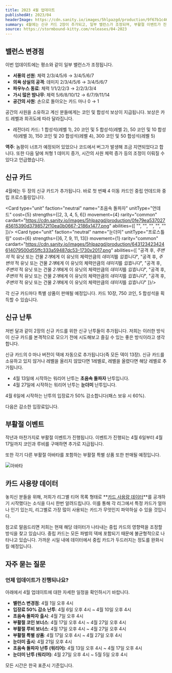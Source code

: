 ```yaml
---
title: 2023 4월 업데이트
publishedAt: 2023/04
headerImage: https://cdn.sanity.io/images/5hlpazgd/production/9f67b1c463e79201e5d8cb82319713cb9af59637-1920x622.png
summary: 4월에는 신규 카드 2장이 추가되고, 일부 밸런스가 조정되며, 부활절 이벤트가 진행됩니다!
source: https://stormbound-kitty.com/releases/04-2023
---
```


<script>
    import Old from "$components/Old.svelte";
    import ImageBlock from "$components/ImageBlock.svelte";
    import FlexibleList from "$components/FlexibleList.svelte";
    import Icon from "$components/Icon.svelte";
    import Card from "$components/Card.svelte";
    import CardLink from "$components/CardLink.svelte";
    import Comment from "$components/Comment.svelte";
    import DiscountedBrawl from "$components/DiscountedBrawl.md";
</script>

## 밸런스 변경점
이번 업데이트에는 평소와 같이 일부 밸런스가 조정됩니다.

  - **<CardLink>서풍의 선원</CardLink>**: 체력 <Old>2/3/4/5/6</Old> → 3/4/5/6/7
  - **<CardLink>의욕 상실의 공격</CardLink>**: 데미지 <Old>2/3/4/5/6</Old> → 3/4/5/6/7
  - **<CardLink>파우누스 동료</CardLink>**: 체력 <Old>1/1/2/2/3</Old> → 2/2/3/3/4
  - **<CardLink>가시 많은 밤나무</CardLink>**: 체력 <Old>5/6/8/10/12</Old> → 6/7/9/11/14
  - **<CardLink>공간의 사원</CardLink>**: 손으로 돌아오는 카드 마나 <Old>0</Old> → 1

<Comment>

공간의 사원을 소유하고 계신 분들에게는 코인 및 합성석 보상이 지급됩니다. 보상은 카드 레벨과 희귀도에 따라 달라집니다.

  - <Icon type="legendary" /> 레전더리 카드: <Icon type="stone" /> 1 합성석(레벨 1), <Icon type="coin" /> 20 코인 및 <Icon type="stone" /> 5 합성석(레벨 2), <Icon type="coin" /> 50 코인 및 <Icon type="stone" /> 10 합성석(레벨 3), <Icon type="coin" /> 150 코인 및 <Icon type="stone" /> 20 합성석(레벨 4), <Icon type="coin" /> 300 코인 및 <Icon type="stone" /> 50 합성석(레벨 5)

</Comment>
<Comment>

**역주**: 놈팡이 너프가 예정되어 있었으나 코드에서 버그가 발생해 조금 지연되었다고 합니다. 또한 다음 달에 처형 1 데미지 증가, 시간의 사원 체력 증가 등의 조정이 이뤄질 수 있다고 언급했습니다.

</Comment>

## 신규 카드
4월에는 두 장의 신규 카드가 추가됩니다. 바로 첫 번째 4 이동 카드인 중립 언데드와 중립 프로스틀링입니다.

<Card type="unit" faction="neutral" name="초음속 돌파자" unitType="언데드" cost={5} strengths={[2, 3, 4, 5, 6]} movement={4} rarity="common" cardart="https://cdn.sanity.io/images/5hlpazgd/production/0fe79ea53702745615390d3798572f10ea0b0667-2186x1477.png" abilities={[
    "",
    "",
    "",
    "",
    ""
]}/>
<Card type="unit" faction="neutral" name="눈더미" unitType="프로스틀링" cost={6} strengths={[6, 7, 9, 11, 13]} movement={1} rarity="common" cardart="https://cdn.sanity.io/images/5hlpazgd/production/643123423424614079500d55ffc333a59487dc53-1730x2017.png" abilities={[
    "공격 후, *주변의* 적 유닛 또는 건물 *2개*에게 이 유닛의 체력만큼의 *데미지*를 *입힙니다*",
    "공격 후, *주변의* 적 유닛 또는 건물 *2개*에게 이 유닛의 체력만큼의 *데미지*를 *입힙니다*",
    "공격 후, *주변의* 적 유닛 또는 건물 *2개*에게 이 유닛의 체력만큼의 *데미지*를 *입힙니다*",
    "공격 후, *주변의* 적 유닛 또는 건물 *2개*에게 이 유닛의 체력만큼의 *데미지*를 *입힙니다*",
    "공격 후, *주변의* 적 유닛 또는 건물 *2개*에게 이 유닛의 체력만큼의 *데미지*를 *입힙니다*"
]}/>

각 신규 카드마다 특별 상품이 판매될 예정입니다. 카드 10장, <Icon type="coin" /> 750 코인, <Icon type="stone" /> 5 합성석을 획득할 수 있습니다.

## 신규 난투
저번 달과 같이 2장의 신규 카드를 위한 신규 난투들이 추가됩니다. 저희는 이러한 방식이 신규 카드를 본격적으로 모으기 전에 시도해보고 즐길 수 있는 좋은 방식이라고 생각합니다.

신규 카드의 0 마나 버전이 덱에 자동으로 추가됩니다(즉 모든 덱이 13장). 신규 카드를 소유하고 있지 않거나 레벨을 올리지 않았다면 1레벨로, 레벨을 올렸다면 해당 레벨로 추가됩니다.

  - 4월 13일에 시작하는 워리어 난투는 **<CardLink>초음속 돌파자</CardLink>** 난투입니다.
  - 4월 27일에 시작하는 워리어 난투는 **<CardLink>눈더미</CardLink>** 난투입니다.

4월 6일에 시작하는 난투의 입장료가 50% 감소합니다(패스 보유 시 60%).

다음은 감소한 입장료입니다.

<DiscountedBrawl />

## 부활절 이벤트
작년과 마찬가지로 부활절 이벤트가 진행됩니다. 이벤트가 진행되는 4월 6일부터 4월 17일까지 코인과 루비를 구매하면 추가로 지급됩니다.

또한 각기 다른 부활절 아바타를 포함하는 부활절 특별 상품 또한 판매될 예정입니다.

<FlexibleList setFontSizeFixed disableVertical>
    <img alt="아바타" src="https://cdn.sanity.io/images/5hlpazgd/production/3da87204d3437900cbe9fbf6d44195b00a0c0d4b-1400x500.png#screenshot" />
</FlexibleList>

## 카드 사용량 데이터
놓치신 분들을 위해, 저희가 리그별 티어 목록 형태로 **[카드 사용량 데이터](https://sbkr.pages.dev/card-usages)**를 공개하기 시작했다는 소식을 다시 한번 알려드립니다. 이를 통해 각 리그에서 특정 카드가 얼마나 인기 있는지, 리그별로 가장 많이 사용되는 카드가 무엇인지 파악하실 수 있을 것입니다.

참고로 말씀드리면 저희는 현재 해당 데이터가 나타내는 중립 카드의 영향력을 조정할 방식을 찾고 있습니다. 중립 카드는 모든 파벌의 덱에 포함되기 때문에 불균형적으로 나타나고 있습니다. 가까운 시일 내에 데이터에서 중립 카드가 두드러지는 정도를 완화시킬 예정입니다.

## 자주 묻는 질문
### 언제 업데이트가 진행되나요?
아래에서 4월 업데이트에 대한 자세한 일정을 확인하시기 바랍니다.

  - **밸런스 변경점**: 4월 1일 오후 4시
  - **입장료 50% 감소 난투**: 4월 6일 오후 4시 ~ 4월 10일 오후 4시
  - **초음속 돌파자 출시**: 4월 7일 오후 4시
  - **부활절 코인 보너스**: 4월 17일 오후 4시 ~ 4월 27일 오후 4시
  - **부활절 루비 보너스**: 4월 17일 오후 4시 ~ 4월 27일 오후 4시
  - **부활절 특별 상품**: 4월 17일 오후 4시 ~ 4월 27일 오후 4시
  - **눈더미 출시**: 4월 21일 오후 4시
  - **초음속 돌파자 난투 (워리어)**: 4월 13일 오후 4시 ~ 4월 17일 오후 4시
  - **눈더미 난투 (워리어)**: 4월 27일 오후 4시 ~ 5월 5일 오후 4시

모든 시간은 한국 표준시 기준입니다.